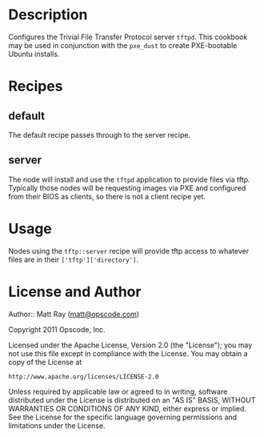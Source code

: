 Description
===========
Configures the Trivial File Transfer Protocol server `tftpd`. This cookbook may be used in conjunction with the `pxe_dust` to create PXE-bootable Ubuntu installs.

Recipes
=======

default
-------
The default recipe passes through to the server recipe.

server
------
The node will install and use the `tftpd` application to provide files via tftp. Typically those nodes will be requesting images via PXE and configured from their BIOS as clients, so there is not a client recipe yet.

Usage
=====
Nodes using the `tftp::server` recipe will provide tftp access to whatever files are in their `['tftp']['directory']`.

License and Author
==================

Author:: Matt Ray (<matt@opscode.com>)

Copyright 2011 Opscode, Inc.

Licensed under the Apache License, Version 2.0 (the "License");
you may not use this file except in compliance with the License.
You may obtain a copy of the License at

    http://www.apache.org/licenses/LICENSE-2.0

Unless required by applicable law or agreed to in writing, software
distributed under the License is distributed on an "AS IS" BASIS,
WITHOUT WARRANTIES OR CONDITIONS OF ANY KIND, either express or implied.
See the License for the specific language governing permissions and
limitations under the License.
